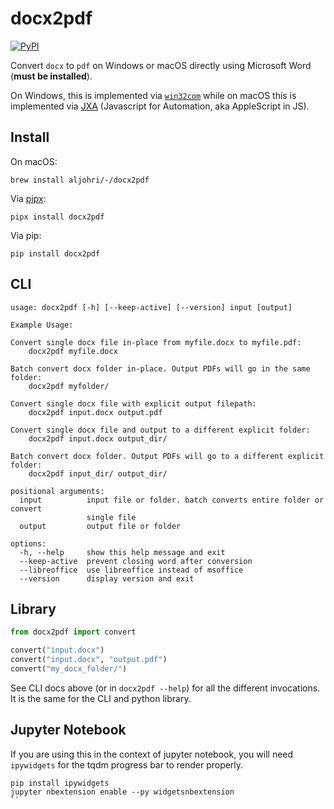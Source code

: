 # docx2pdf

[![PyPI](https://img.shields.io/pypi/v/docx2pdf)](https://pypi.org/project/docx2pdf/)

Convert `docx` to `pdf` on Windows or macOS directly using Microsoft Word (**must be installed**).

On Windows, this is implemented via [`win32com`](https://pypi.org/project/pywin32/) while on macOS this is implemented via [JXA](https://github.com/JXA-Cookbook/JXA-Cookbook) (Javascript for Automation, aka AppleScript in JS).

## Install

On macOS:

```
brew install aljohri/-/docx2pdf
```

Via [pipx](https://pipxproject.github.io/pipx/):

```
pipx install docx2pdf
```

Via pip:

```
pip install docx2pdf
```

## CLI

```
usage: docx2pdf [-h] [--keep-active] [--version] input [output]

Example Usage:

Convert single docx file in-place from myfile.docx to myfile.pdf:
    docx2pdf myfile.docx

Batch convert docx folder in-place. Output PDFs will go in the same folder:
    docx2pdf myfolder/

Convert single docx file with explicit output filepath:
    docx2pdf input.docx output.pdf

Convert single docx file and output to a different explicit folder:
    docx2pdf input.docx output_dir/

Batch convert docx folder. Output PDFs will go to a different explicit folder:
    docx2pdf input_dir/ output_dir/

positional arguments:
  input          input file or folder. batch converts entire folder or convert
                 single file
  output         output file or folder

options:
  -h, --help     show this help message and exit
  --keep-active  prevent closing word after conversion
  --libreoffice  use libreoffice instead of msoffice
  --version      display version and exit
```

## Library

```python
from docx2pdf import convert

convert("input.docx")
convert("input.docx", "output.pdf")
convert("my_docx_folder/")
```

See CLI docs above (or in `docx2pdf --help`) for all the different invocations. It is the same for the CLI and python library.

## Jupyter Notebook

If you are using this in the context of jupyter notebook, you will need `ipywidgets` for the tqdm progress bar to render properly.

```
pip install ipywidgets
jupyter nbextension enable --py widgetsnbextension
``
